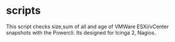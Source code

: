 # scripts
This script checks size,sum of all and age of VMWare ESXi/vCenter snapshots with the Powercli. Its designed for Icinga 2, Nagios.
